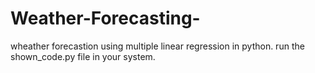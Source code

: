 # Weather-Forecasting-
wheather forecastion using multiple linear regression in python. run the shown_code.py file in your system.
